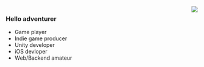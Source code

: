 <img align="right" src="https://github-readme-stats.vercel.app/api?username=Lafree317&show_icons=true&icon_color=CE1D2D&text_color=718096&bg_color=ffffff&hide_title=true" />

### Hello adventurer

- Game player
- Indie game producer
- Unity developer
- iOS devloper
- Web/Backend amateur

